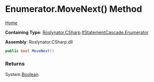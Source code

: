 <a name="_top"></a>

# Enumerator\.MoveNext\(\) Method

[Home](../../../../../README.md#_top)

**Containing Type**: [Roslynator.CSharp](../../../README.md#_top)\.[IfStatementCascade.Enumerator](../README.md#_top)

**Assembly**: Roslynator\.CSharp\.dll

```csharp
public bool MoveNext()
```

### Returns

System\.[Boolean](https://docs.microsoft.com/en-us/dotnet/api/system.boolean)

